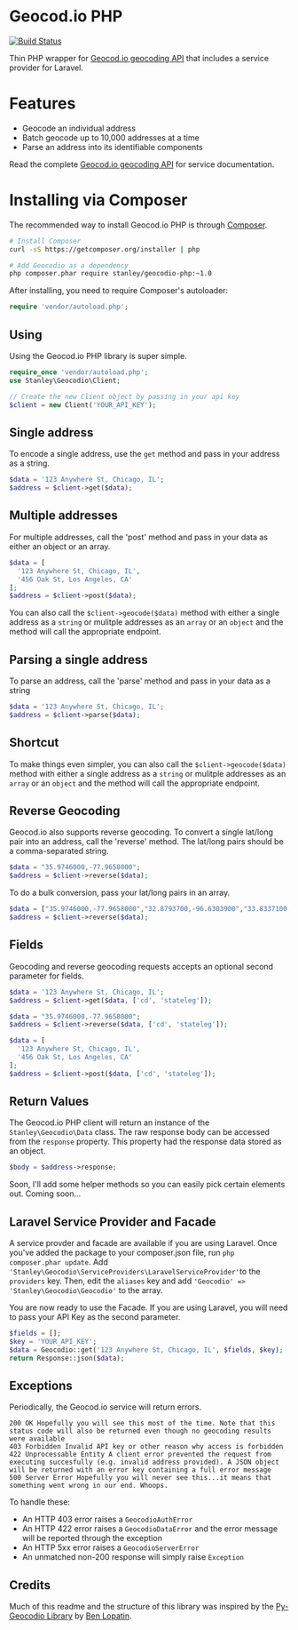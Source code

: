 Geocod.io PHP
============

[![Build Status](https://travis-ci.org/Geocodio/geocodio-php.png?branch=master)](https://travis-ci.org/Geocodio/geocodio-php)

Thin PHP wrapper for [Geocod.io geocoding API](http://geocod.io/docs) that includes a service provider for Laravel.

# Features

* Geocode an individual address
* Batch geocode up to 10,000 addresses at a time
* Parse an address into its identifiable components

Read the complete [Geocod.io geocoding API](http://geocod.io/docs) for service documentation.

# Installing via Composer

The recommended way to install Geocod.io PHP is through [Composer](http://getcomposer.org).

```bash
# Install Composer
curl -sS https://getcomposer.org/installer | php

# Add Geocodio as a dependency
php composer.phar require stanley/geocodio-php:~1.0
```

After installing, you need to require Composer's autoloader:

```php
require 'vendor/autoload.php';
```

Using
-----

Using the Geocod.io PHP library is super simple.
```php
require_once 'vendor/autoload.php';
use Stanley\Geocodio\Client;

// Create the new Client object by passing in your api key
$client = new Client('YOUR_API_KEY');
```

## Single address
To encode a single address, use the `get` method and pass in your address as a string.
```php
$data = '123 Anywhere St, Chicago, IL';
$address = $client->get($data);
```

## Multiple addresses
For multiple addresses, call the 'post' method and pass in your data as either an object or an array.
```php
$data = [
  '123 Anywhere St, Chicago, IL',
  '456 Oak St, Los Angeles, CA'
];
$address = $client->post($data);
```
You can also call the `$client->geocode($data)` method with either a single address as a `string` or mulitple addresses as an `array` or an `object` and the method will call the appropriate endpoint.

## Parsing a single address
To parse an address, call the 'parse' method and pass in your data as a string
```php
$data = '123 Anywhere St, Chicago, IL';
$address = $client->parse($data);
```

## Shortcut
To make things even simpler, you can also call the `$client->geocode($data)` method with either a single address as a `string` or mulitple addresses as an `array` or an `object` and the method will call the appropriate endpoint.

## Reverse Geocoding
Geocod.io also supports reverse geocoding.  To convert a single lat/long pair into an address, call the 'reverse' method.  The lat/long pairs should be a comma-separated string.

```php
$data = "35.9746000,-77.9658000";
$address = $client->reverse($data);
```

To do a bulk conversion, pass your lat/long pairs in an array.
```php
$data = ["35.9746000,-77.9658000","32.8793700,-96.6303900","33.8337100,-117.8362320","35.4171240,-80.6784760"];
$address = $client->reverse($data);
```

## Fields
Geocoding and reverse geocoding requests accepts an optional second parameter for fields.
```php
$data = '123 Anywhere St, Chicago, IL';
$address = $client->get($data, ['cd', 'stateleg']);
```

```php
$data = "35.9746000,-77.9658000";
$address = $client->reverse($data, ['cd', 'stateleg']);
```

```php
$data = [
  '123 Anywhere St, Chicago, IL',
  '456 Oak St, Los Angeles, CA'
];
$address = $client->post($data, ['cd', 'stateleg']);
```


## Return Values
The Geocod.io PHP client will return an instance of the `Stanley\Geocodio\Data` class.  The raw response body can be accessed from the `response` property. This property had the response data stored as an object.

```php
$body = $address->response;
```





Soon, I'll add some helper methods so you can easily pick certain elements out.  Coming soon...

## Laravel Service Provider and Facade
A service provder and facade are available if you are using Laravel.  Once you've added the package to your composer.json file, run `php composer.phar update`. Add `'Stanley\Geocodio\ServiceProviders\LaravelServiceProvider'`to the `providers` key.  Then, edit the `aliases` key and add `'Geocodio' => 'Stanley\Geocodio\Geocodio'` to the array.

You are now ready to use the Facade.  If you are using Laravel, you will need to pass your API Key as the second parameter.
```php
$fields = [];
$key = 'YOUR_API_KEY';
$data = Geocodio::get('123 Anywhere St, Chicago, IL', $fields, $key);
return Response::json($data);
```

Exceptions
----------

Periodically, the Geocod.io service will return errors.

    200 OK Hopefully you will see this most of the time. Note that this status code will also be returned even though no geocoding results were available
    403 Forbidden Invalid API key or other reason why access is forbidden
    422 Unprocessable Entity A client error prevented the request from executing succesfully (e.g. invalid address provided). A JSON object will be returned with an error key containing a full error message
    500 Server Error Hopefully you will never see this...it means that something went wrong in our end. Whoops.

To handle these:

* An HTTP 403 error raises a `GeocodioAuthError`
* An HTTP 422 error raises a `GeocodioDataError` and the error message will be
  reported through the exception
* An HTTP 5xx error raises a `GeocodioServerError`
* An unmatched non-200 response will simply raise `Exception`

Credits
-------
Much of this readme and the structure of this library was inspired by the [Py-Geocodio Library](https://github.com/bennylope/pygeocodio) by [Ben Lopatin](https://github.com/bennylope).
